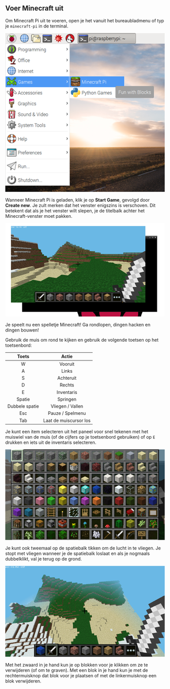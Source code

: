 ## Voer Minecraft uit

Om Minecraft Pi uit te voeren, open je het vanuit het bureaubladmenu of typ je `minecraft-pi` in de terminal.

![](images/menu.png)

Wanneer Minecraft Pi is geladen, klik je op **Start Game**, gevolgd door **Create new**. Je zult merken dat het venster enigszins is verschoven. Dit betekent dat als je het venster wilt slepen, je de titelbalk achter het Minecraft-venster moet pakken.

![](images/mcpi-game.png)

Je speelt nu een spelletje Minecraft! Ga rondlopen, dingen hacken en dingen bouwen!

Gebruik de muis om rond te kijken en gebruik de volgende toetsen op het toetsenbord:

|     Toets      |         Actie          |
|:--------------:|:----------------------:|
|       W        |        Vooruit         |
|       A        |         Links          |
|       S        |       Achteruit        |
|       D        |         Rechts         |
|       E        |       Inventaris       |
|     Spatie     |        Springen        |
| Dubbele spatie |    Vliegen / Vallen    |
|      Esc       |    Pauze / Spelmenu    |
|      Tab       | Laat de muiscursor los |

Je kunt een item selecteren uit het paneel voor snel tekenen met het muiswiel van de muis (of de cijfers op je toetsenbord gebruiken) of op `E` drukken en iets uit de inventaris selecteren.

![](images/mcpi-inventory.png)

Je kunt ook tweemaal op de spatiebalk tikken om de lucht in te vliegen. Je stopt met vliegen wanneer je de spatiebalk loslaat en als je nogmaals dubbelklikt, val je terug op de grond.

![](images/mcpi-flying.png)

Met het zwaard in je hand kun je op blokken voor je klikken om ze te verwijderen (of om te graven). Met een blok in je hand kun je met de rechtermuisknop dat blok voor je plaatsen of met de linkermuisknop een blok verwijderen.